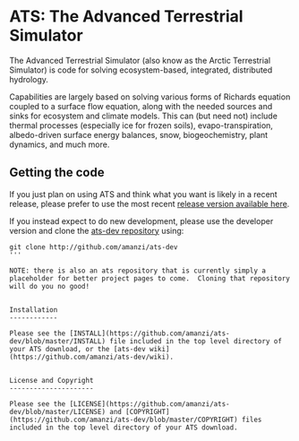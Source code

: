 ATS: The Advanced Terrestrial Simulator
=======================================

The Advanced Terrestrial Simulator (also know as the Arctic Terrestrial Simulator) is code for solving ecosystem-based, integrated, distributed hydrology.

Capabilities are largely based on solving various forms of Richards equation coupled to a surface flow equation, along with the needed sources and sinks for ecosystem and climate models.  This can (but need not) include thermal processes (especially ice for frozen soils), evapo-transpiration, albedo-driven surface energy balances, snow, biogeochemistry, plant dynamics, and much more.


Getting the code
----------------

If you just plan on using ATS and think what you want is likely in a recent release, please prefer to use the most recent [release version available here](https://github.com/amanzi/ats-dev/releases).

If you instead expect to do new development, please use the developer version and clone the [ats-dev repository](http://github.com/amanzi/ats-dev) using:

```
git clone http://github.com/amanzi/ats-dev
'''

NOTE: there is also an ats repository that is currently simply a placeholder for better project pages to come.  Cloning that repository will do you no good!


Installation
------------

Please see the [INSTALL](https://github.com/amanzi/ats-dev/blob/master/INSTALL) file included in the top level directory of your ATS download, or the [ats-dev wiki](https://github.com/amanzi/ats-dev/wiki).


License and Copyright
---------------------

Please see the [LICENSE](https://github.com/amanzi/ats-dev/blob/master/LICENSE) and [COPYRIGHT](https://github.com/amanzi/ats-dev/blob/master/COPYRIGHT) files included in the top level directory of your ATS download.